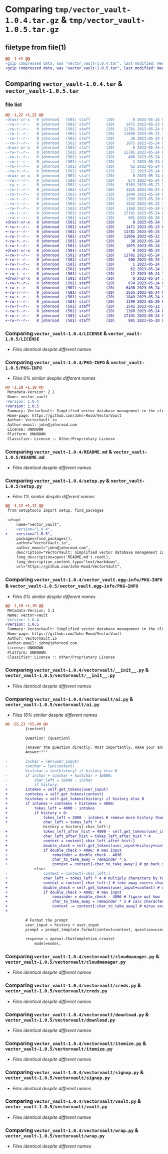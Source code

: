 # Comparing `tmp/vector_vault-1.0.4.tar.gz` & `tmp/vector_vault-1.0.5.tar.gz`

## filetype from file(1)

```diff
@@ -1 +1 @@
-gzip compressed data, was "vector_vault-1.0.4.tar", last modified: Wed May 24 09:58:03 2023, max compression
+gzip compressed data, was "vector_vault-1.0.5.tar", last modified: Wed May 24 18:42:04 2023, max compression
```

## Comparing `vector_vault-1.0.4.tar` & `vector_vault-1.0.5.tar`

### file list

```diff
@@ -1,22 +1,22 @@
-drwxr-xr-x   0 johnrood   (501) staff       (20)        0 2023-05-24 09:58:03.900353 vector_vault-1.0.4/
--rw-r--r--   0 johnrood   (501) staff       (20)     1471 2023-05-23 07:06:02.000000 vector_vault-1.0.4/LICENSE
--rw-r--r--   0 johnrood   (501) staff       (20)    11781 2023-05-24 09:58:03.900206 vector_vault-1.0.4/PKG-INFO
--rw-r--r--   0 johnrood   (501) staff       (20)    11056 2023-05-22 19:56:00.000000 vector_vault-1.0.4/README.md
--rw-r--r--   0 johnrood   (501) staff       (20)       38 2023-05-24 09:58:03.900389 vector_vault-1.0.4/setup.cfg
--rw-r--r--   0 johnrood   (501) staff       (20)     1075 2023-05-24 09:57:59.000000 vector_vault-1.0.4/setup.py
-drwxr-xr-x   0 johnrood   (501) staff       (20)        0 2023-05-24 09:58:03.897747 vector_vault-1.0.4/vector_vault.egg-info/
--rw-r--r--   0 johnrood   (501) staff       (20)    11781 2023-05-24 09:58:03.000000 vector_vault-1.0.4/vector_vault.egg-info/PKG-INFO
--rw-r--r--   0 johnrood   (501) staff       (20)      406 2023-05-24 09:58:03.000000 vector_vault-1.0.4/vector_vault.egg-info/SOURCES.txt
--rw-r--r--   0 johnrood   (501) staff       (20)        1 2023-05-24 09:58:03.000000 vector_vault-1.0.4/vector_vault.egg-info/dependency_links.txt
--rw-r--r--   0 johnrood   (501) staff       (20)       62 2023-05-24 09:58:03.000000 vector_vault-1.0.4/vector_vault.egg-info/requires.txt
--rw-r--r--   0 johnrood   (501) staff       (20)       12 2023-05-24 09:58:03.000000 vector_vault-1.0.4/vector_vault.egg-info/top_level.txt
-drwxr-xr-x   0 johnrood   (501) staff       (20)        0 2023-05-24 09:58:03.900016 vector_vault-1.0.4/vectorvault/
--rw-r--r--   0 johnrood   (501) staff       (20)      674 2023-05-24 05:16:14.000000 vector_vault-1.0.4/vectorvault/__init__.py
--rw-r--r--   0 johnrood   (501) staff       (20)     5163 2023-05-22 21:46:43.000000 vector_vault-1.0.4/vectorvault/ai.py
--rw-r--r--   0 johnrood   (501) staff       (20)     3525 2023-05-24 09:57:37.000000 vector_vault-1.0.4/vectorvault/cloudmanager.py
--rw-r--r--   0 johnrood   (501) staff       (20)     1849 2023-05-24 09:44:23.000000 vector_vault-1.0.4/vectorvault/creds.py
--rw-r--r--   0 johnrood   (501) staff       (20)     1299 2023-05-20 06:06:51.000000 vector_vault-1.0.4/vectorvault/download.py
--rw-r--r--   0 johnrood   (501) staff       (20)     1542 2023-05-22 19:15:18.000000 vector_vault-1.0.4/vectorvault/itemize.py
--rw-r--r--   0 johnrood   (501) staff       (20)     1160 2023-05-24 08:46:13.000000 vector_vault-1.0.4/vectorvault/signup.py
--rw-r--r--   0 johnrood   (501) staff       (20)    17191 2023-05-24 09:54:51.000000 vector_vault-1.0.4/vectorvault/vault.py
--rw-r--r--   0 johnrood   (501) staff       (20)      991 2023-05-20 06:06:45.000000 vector_vault-1.0.4/vectorvault/wrap.py
+drwxr-xr-x   0 johnrood   (501) staff       (20)        0 2023-05-24 18:42:04.004975 vector_vault-1.0.5/
+-rw-r--r--   0 johnrood   (501) staff       (20)     1471 2023-05-23 07:06:02.000000 vector_vault-1.0.5/LICENSE
+-rw-r--r--   0 johnrood   (501) staff       (20)    11781 2023-05-24 18:42:04.004830 vector_vault-1.0.5/PKG-INFO
+-rw-r--r--   0 johnrood   (501) staff       (20)    11056 2023-05-22 19:56:00.000000 vector_vault-1.0.5/README.md
+-rw-r--r--   0 johnrood   (501) staff       (20)       38 2023-05-24 18:42:04.005012 vector_vault-1.0.5/setup.cfg
+-rw-r--r--   0 johnrood   (501) staff       (20)     1075 2023-05-24 18:41:59.000000 vector_vault-1.0.5/setup.py
+drwxr-xr-x   0 johnrood   (501) staff       (20)        0 2023-05-24 18:42:04.002341 vector_vault-1.0.5/vector_vault.egg-info/
+-rw-r--r--   0 johnrood   (501) staff       (20)    11781 2023-05-24 18:42:03.000000 vector_vault-1.0.5/vector_vault.egg-info/PKG-INFO
+-rw-r--r--   0 johnrood   (501) staff       (20)      406 2023-05-24 18:42:04.000000 vector_vault-1.0.5/vector_vault.egg-info/SOURCES.txt
+-rw-r--r--   0 johnrood   (501) staff       (20)        1 2023-05-24 18:42:03.000000 vector_vault-1.0.5/vector_vault.egg-info/dependency_links.txt
+-rw-r--r--   0 johnrood   (501) staff       (20)       62 2023-05-24 18:42:03.000000 vector_vault-1.0.5/vector_vault.egg-info/requires.txt
+-rw-r--r--   0 johnrood   (501) staff       (20)       12 2023-05-24 18:42:03.000000 vector_vault-1.0.5/vector_vault.egg-info/top_level.txt
+drwxr-xr-x   0 johnrood   (501) staff       (20)        0 2023-05-24 18:42:04.004444 vector_vault-1.0.5/vectorvault/
+-rw-r--r--   0 johnrood   (501) staff       (20)      674 2023-05-24 05:16:14.000000 vector_vault-1.0.5/vectorvault/__init__.py
+-rw-r--r--   0 johnrood   (501) staff       (20)     6430 2023-05-24 18:41:32.000000 vector_vault-1.0.5/vectorvault/ai.py
+-rw-r--r--   0 johnrood   (501) staff       (20)     3525 2023-05-24 09:57:37.000000 vector_vault-1.0.5/vectorvault/cloudmanager.py
+-rw-r--r--   0 johnrood   (501) staff       (20)     1849 2023-05-24 09:44:23.000000 vector_vault-1.0.5/vectorvault/creds.py
+-rw-r--r--   0 johnrood   (501) staff       (20)     1299 2023-05-20 06:06:51.000000 vector_vault-1.0.5/vectorvault/download.py
+-rw-r--r--   0 johnrood   (501) staff       (20)     1542 2023-05-22 19:15:18.000000 vector_vault-1.0.5/vectorvault/itemize.py
+-rw-r--r--   0 johnrood   (501) staff       (20)     1160 2023-05-24 08:46:13.000000 vector_vault-1.0.5/vectorvault/signup.py
+-rw-r--r--   0 johnrood   (501) staff       (20)    17191 2023-05-24 09:54:51.000000 vector_vault-1.0.5/vectorvault/vault.py
+-rw-r--r--   0 johnrood   (501) staff       (20)      991 2023-05-20 06:06:45.000000 vector_vault-1.0.5/vectorvault/wrap.py
```

### Comparing `vector_vault-1.0.4/LICENSE` & `vector_vault-1.0.5/LICENSE`

 * *Files identical despite different names*

### Comparing `vector_vault-1.0.4/PKG-INFO` & `vector_vault-1.0.5/PKG-INFO`

 * *Files 0% similar despite different names*

```diff
@@ -1,10 +1,10 @@
 Metadata-Version: 2.1
 Name: vector_vault
-Version: 1.0.4
+Version: 1.0.5
 Summary: VectorVault: Simplified vector database management in the cloud for machine learning and generative ai workflows
 Home-page: https://github.com/John-Rood/VectorVault
 Author: VectorVault.io
 Author-email: john@johnrood.com
 License: UNKNOWN
 Platform: UNKNOWN
 Classifier: License :: Other/Proprietary License
```

### Comparing `vector_vault-1.0.4/README.md` & `vector_vault-1.0.5/README.md`

 * *Files identical despite different names*

### Comparing `vector_vault-1.0.4/setup.py` & `vector_vault-1.0.5/setup.py`

 * *Files 1% similar despite different names*

```diff
@@ -1,12 +1,12 @@
 from setuptools import setup, find_packages
 
 setup(
     name="vector_vault",
-    version="1.0.4",
+    version="1.0.5",
     packages=find_packages(),
     author="VectorVault.io",
     author_email="john@johnrood.com",
     description="VectorVault: Simplified vector database management in the cloud for machine learning and generative ai workflows",
     long_description=open('README.md').read(),
     long_description_content_type="text/markdown",
     url="https://github.com/John-Rood/VectorVault",
```

### Comparing `vector_vault-1.0.4/vector_vault.egg-info/PKG-INFO` & `vector_vault-1.0.5/vector_vault.egg-info/PKG-INFO`

 * *Files 0% similar despite different names*

```diff
@@ -1,10 +1,10 @@
 Metadata-Version: 2.1
 Name: vector-vault
-Version: 1.0.4
+Version: 1.0.5
 Summary: VectorVault: Simplified vector database management in the cloud for machine learning and generative ai workflows
 Home-page: https://github.com/John-Rood/VectorVault
 Author: VectorVault.io
 Author-email: john@johnrood.com
 License: UNKNOWN
 Platform: UNKNOWN
 Classifier: License :: Other/Proprietary License
```

### Comparing `vector_vault-1.0.4/vectorvault/__init__.py` & `vector_vault-1.0.5/vectorvault/__init__.py`

 * *Files identical despite different names*

### Comparing `vector_vault-1.0.4/vectorvault/ai.py` & `vector_vault-1.0.5/vectorvault/ai.py`

 * *Files 16% similar despite different names*

```diff
@@ -55,23 +55,40 @@
         {context}
 
         Question: {question}
 
         (answer the question directly. Most importantly, make your answer interesting, engaging, and helpful) 
         Answer:"""
 
-        inchar = len(user_input)
-        conchar = len(context)
-        histchar = len(history) if history else 0
-        if inchar + conchar + histchar > 16000:
-            char_left = 16000 - inchar
-            if history:
+        intokes = self.get_tokens(user_input)
+        contokes = self.get_tokens(context)
+        histokes = self.get_tokens(history) if history else 0
+        if intokes + contokes + histokes > 4000:
+            tokes_left = 4000 - intokes
+            if history > 0:
+                tokes_left = 2000 - intokes # remove more history than context
+                char_left = tokes_left * 4
                 history = history[-char_left:]
+                tokes_left_after_hist = 4000 - self.get_tokens(user_input + history)
+                char_left_after_hist = tokes_left_after_hist * 4
+                context = context[-char_left_after_hist:]
+                double_check = self.get_tokens(user_input+history+context)
+                if double_check > 4096: # max input
+                    remainder = double_check - 4096
+                    char_to_take_away = remainder * 5
+                    context = context[-char_to_take_away:] # go back x characters and then take the allowed context forward
             else:
-                context = context[-char_left:]
+                char_left = tokes_left * 4 # multiply characters by tokens 
+                context = context[-char_left:] # take away excess characters 
+                double_check = self.get_tokens(user_input+context) # doulble check tokens input
+                if double_check > 4096: # max input
+                    remainder = double_check - 4096 # figure out how
+                    char_to_take_away = remainder * 5 # calc character excess if double_check failed
+                    context -= context[:char_to_take_away] # minus excess characters from beginning of string
+
 
         # Format the prompt
         user_input = history + user_input
         prompt = prompt_template.format(context=context, question=user_input)
 
         response = openai.ChatCompletion.create(
             model=model,
```

### Comparing `vector_vault-1.0.4/vectorvault/cloudmanager.py` & `vector_vault-1.0.5/vectorvault/cloudmanager.py`

 * *Files identical despite different names*

### Comparing `vector_vault-1.0.4/vectorvault/creds.py` & `vector_vault-1.0.5/vectorvault/creds.py`

 * *Files identical despite different names*

### Comparing `vector_vault-1.0.4/vectorvault/download.py` & `vector_vault-1.0.5/vectorvault/download.py`

 * *Files identical despite different names*

### Comparing `vector_vault-1.0.4/vectorvault/itemize.py` & `vector_vault-1.0.5/vectorvault/itemize.py`

 * *Files identical despite different names*

### Comparing `vector_vault-1.0.4/vectorvault/signup.py` & `vector_vault-1.0.5/vectorvault/signup.py`

 * *Files identical despite different names*

### Comparing `vector_vault-1.0.4/vectorvault/vault.py` & `vector_vault-1.0.5/vectorvault/vault.py`

 * *Files identical despite different names*

### Comparing `vector_vault-1.0.4/vectorvault/wrap.py` & `vector_vault-1.0.5/vectorvault/wrap.py`

 * *Files identical despite different names*

